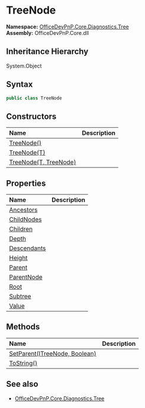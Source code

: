# TreeNode
  

**Namespace:** [OfficeDevPnP.Core.Diagnostics.Tree](OfficeDevPnP.Core.Diagnostics.Tree.md)  
**Assembly:** OfficeDevPnP.Core.dll  
## Inheritance Hierarchy
System.Object  

## Syntax
```C#
public class TreeNode
```
## Constructors
|**Name**|**Description**|
|:-----|:-----|
| [TreeNode()](OfficeDevPnP.Core.Diagnostics.Tree.TreeNode.ctor1.md) | 
| [TreeNode(T)](OfficeDevPnP.Core.Diagnostics.Tree.TreeNode.ctor2.md) | 
| [TreeNode(T, TreeNode)](OfficeDevPnP.Core.Diagnostics.Tree.TreeNode.ctor3.md) | 
## Properties
|**Name**|**Description**|
|:-----|:-----|
| [Ancestors](OfficeDevPnP.Core.Diagnostics.Tree.TreeNode.Ancestors.md) | 
| [ChildNodes](OfficeDevPnP.Core.Diagnostics.Tree.TreeNode.ChildNodes.md) | 
| [Children](OfficeDevPnP.Core.Diagnostics.Tree.TreeNode.Children.md) | 
| [Depth](OfficeDevPnP.Core.Diagnostics.Tree.TreeNode.Depth.md) | 
| [Descendants](OfficeDevPnP.Core.Diagnostics.Tree.TreeNode.Descendants.md) | 
| [Height](OfficeDevPnP.Core.Diagnostics.Tree.TreeNode.Height.md) | 
| [Parent](OfficeDevPnP.Core.Diagnostics.Tree.TreeNode.Parent.md) | 
| [ParentNode](OfficeDevPnP.Core.Diagnostics.Tree.TreeNode.ParentNode.md) | 
| [Root](OfficeDevPnP.Core.Diagnostics.Tree.TreeNode.Root.md) | 
| [Subtree](OfficeDevPnP.Core.Diagnostics.Tree.TreeNode.Subtree.md) | 
| [Value](OfficeDevPnP.Core.Diagnostics.Tree.TreeNode.Value.md) | 
## Methods
|**Name**|**Description**|
|:-----|:-----|
| [SetParent(ITreeNode, Boolean)](OfficeDevPnP.Core.Diagnostics.Tree.TreeNode.ba4c22d7.md) | 
| [ToString()](OfficeDevPnP.Core.Diagnostics.Tree.TreeNode.b40365cf.md) | 
## See also
- [OfficeDevPnP.Core.Diagnostics.Tree](OfficeDevPnP.Core.Diagnostics.Tree.md)
